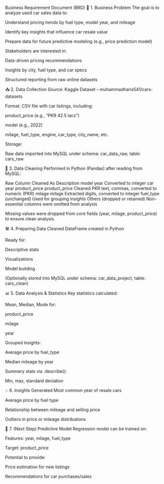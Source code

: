 Business Requirement Document (BRD)
🧩 1. Business Problem
The goal is to analyze used car sales data to:

Understand pricing trends by fuel type, model year, and mileage

Identify key insights that influence car resale value

Prepare data for future predictive modeling (e.g., price prediction model)

Stakeholders are interested in:

Data-driven pricing recommendations

Insights by city, fuel type, and car specs

Structured reporting from raw online datasets

📥 2. Data Collection
Source: Kaggle Dataset – muhammadharis541/cars-datasets

Format: CSV file with car listings, including:

product_price (e.g., “PKR 42.5 lacs”)

model (e.g., 2022)

milage, fuel_type, engine, car_type, city_name, etc.

Storage:

Raw data imported into MySQL under schema: car_data_raw, table: cars_raw

🧹 3. Data Cleaning
Performed in Python (Pandas) after reading from MySQL:

Raw Column	Cleaned As	Description
model	year	Converted to integer car year
product_price	product_price	Cleaned PKR text, commas, converted to numeric (PKR)
milage	milage	Extracted digits, converted to integer
fuel_type	(unchanged)	Used for grouping insights
Others	(dropped or retained)	Non-essential columns were omitted from analysis

Missing values were dropped from core fields (year, milage, product_price) to ensure clean analysis.

🛠 4. Preparing Data
Cleaned DataFrame created in Python

Ready for:

Descriptive stats

Visualizations

Model building

(Optionally stored into MySQL under schema: car_data_project, table: cars_clean)

📊 5. Data Analysis & Statistics
Key statistics calculated:

Mean, Median, Mode for:

product_price

milage

year

Grouped insights:

Average price by fuel_type

Median mileage by year

Summary stats via .describe():

Min, max, standard deviation

💡 6. Insights Generated
Most common year of resale cars

Average price by fuel type

Relationship between mileage and selling price

Outliers in price or mileage distributions

🤖 7. (Next Step) Predictive Model
Regression model can be trained on:

Features: year, milage, fuel_type

Target: product_price

Potential to provide:

Price estimation for new listings

Recommendations for car purchases/sales

    




